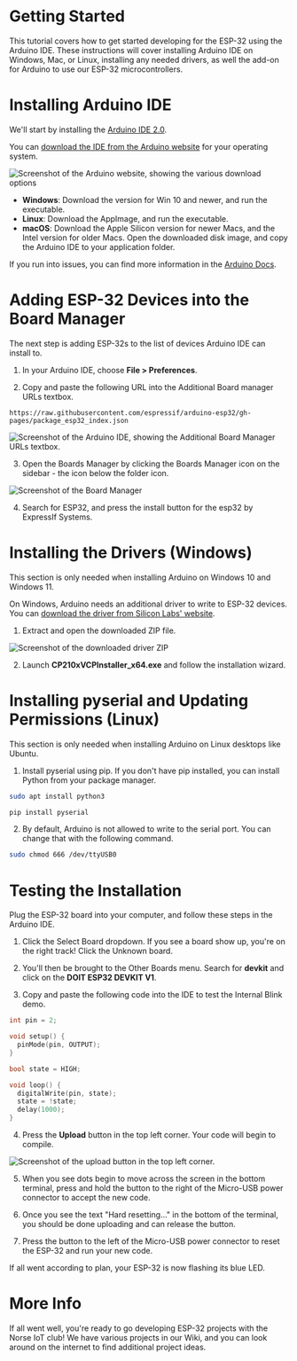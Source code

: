 # Getting Started

This tutorial covers how to get started developing for the ESP-32 using the Arduino IDE. These instructions will cover installing Arduino IDE on Windows, Mac, or Linux, installing any needed drivers, as well the add-on for Arduino to use our ESP-32 microcontrollers.

# Installing Arduino IDE

We'll start by installing the [Arduino IDE 2.0](https://www.arduino.cc/en/Tutorial/getting-started-with-ide-v2).

You can [download the IDE from the Arduino website](https://www.arduino.cc/en/software) for your operating system.

![Screenshot of the Arduino website, showing the various download options](assets/getting-started-download.png)

- **Windows**: Download the version for Win 10 and newer, and run the executable.
- **Linux**: Download the AppImage, and run the executable.
- **macOS**: Download the Apple Silicon version for newer Macs, and the Intel version for older Macs. Open the downloaded disk image, and copy the Arduino IDE to your application folder.

If you run into issues, you can find more information in the [Arduino Docs](https://docs.arduino.cc/software/ide-v2/tutorials/getting-started/ide-v2-downloading-and-installing/).

# Adding ESP-32 Devices into the Board Manager

The next step is adding ESP-32s to the list of devices Arduino IDE can install to.

1. In your Arduino IDE, choose **File > Preferences**.

2. Copy and paste the following URL into the Additional Board manager URLs textbox.

```
https://raw.githubusercontent.com/espressif/arduino-esp32/gh-pages/package_esp32_index.json
```

![Screenshot of the Arduino IDE, showing the Additional Board Manager URLs textbox.](assets/getting-started-preferences.png)

3. Open the Boards Manager by clicking the Boards Manager icon on the sidebar - the icon below the folder icon.

![Screenshot of the Board Manager](assets/getting-started-board-manager.png)

4. Search for ESP32, and press the install button for the esp32 by ExpressIf Systems.

# Installing the Drivers (Windows)

This section is only needed when installing Arduino on Windows 10 and Windows 11.

On Windows, Arduino needs an additional driver to write to ESP-32 devices. You can [download the driver from Silicon Labs' website](https://www.silabs.com/documents/public/software/CP210x_Windows_Drivers.zip).

1. Extract and open the downloaded ZIP file.

![Screenshot of the downloaded driver ZIP](assets/getting-started-zip.png)

2. Launch **CP210xVCPInstaller_x64.exe** and follow the installation wizard.

# Installing pyserial and Updating Permissions (Linux)

This section is only needed when installing Arduino on Linux desktops like Ubuntu.

1. Install pyserial using pip. If you don't have pip installed, you can install Python from your package manager.

```bash
sudo apt install python3
```

```bash 
pip install pyserial
```

2. By default, Arduino is not allowed to write to the serial port. You can change that with the following command.

```bash 
sudo chmod 666 /dev/ttyUSB0
```

# Testing the Installation

Plug the ESP-32 board into your computer, and follow these steps in the Arduino IDE.

1. Click the Select Board dropdown. If you see a board show up, you're on the right track! Click the Unknown board.

2. You'll then be brought to the Other Boards menu. Search for **devkit** and click on the **DOIT ESP32 DEVKIT V1**.

3. Copy and paste the following code into the IDE to test the Internal Blink demo.

```cpp
int pin = 2;

void setup() {
  pinMode(pin, OUTPUT);
}

bool state = HIGH;

void loop() {
  digitalWrite(pin, state);
  state = !state;
  delay(1000);
}
```

4. Press the **Upload** button in the top left corner. Your code will begin to compile.

![Screenshot of the upload button in the top left corner.](assets/getting-started-upload.png)

5. When you see dots begin to move across the screen in the bottom terminal, press and hold the button to the right of the Micro-USB power connector to accept the new code.

6. Once you see the text "Hard resetting..." in the bottom of the terminal, you should be done uploading and can release the button.

7. Press the button to the left of the Micro-USB power connector to reset the ESP-32 and run your new code.

If all went according to plan, your ESP-32 is now flashing its blue LED.

# More Info

If all went well, you're ready to go developing ESP-32 projects with the Norse IoT club! We have various projects in our Wiki, and you can look around on the internet to find additional project ideas.